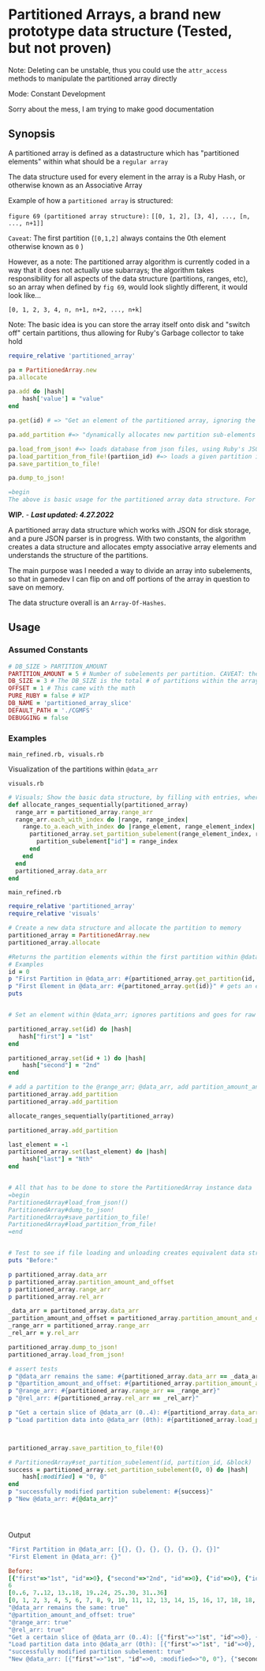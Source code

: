 # Partitioned Arrays, a brand new prototype data structure (Tested, but not proven)

Note: Deleting can be unstable, thus you could use the `attr_access` methods to manipulate the partitioned array directly

Mode: Constant Development


Sorry about the mess, I am trying to make good documentation

## Synopsis

A partitioned array is defined as a datastructure which has "partitioned elements" within what should be a `regular array`

The data structure used for every element in the array is a Ruby Hash, or otherwise known as an Associative Array

Example of how a `partitioned array` is structured:

`figure 69 (partitioned array structure):`
`[[0, 1, 2], [3, 4], ..., [n, ..., n+1]]`

`Caveat`: The first partition (`[0,1,2]` always contains the 0th element otherwise known as `0` )


However, as a note: The partitioned array algorithm is currently coded in a way that it does not actually use subarrays; the algorithm takes responsibility for all aspects of the data structure (partitions, ranges, etc), so an array when defined by `fig 69`, would look slightly different, it would look like...

`[0, 1, 2, 3, 4, n, n+1, n+2, ..., n+k]`

Note: The basic idea is you can store the array itself onto disk and "switch off" certain partitions, thus allowing for Ruby's Garbage collector to take hold

```ruby
require_relative 'partitioned_array'

pa = PartitionedArray.new
pa.allocate

pa.add do |hash|
    hash['value'] = "value"
end

pa.get(id) # => "Get an element of the partitioned array, ignoring the partioning scheme"

pa.add_partition #=> "dynamically allocates new partition sub-elements to the partitioned array, as defined by the constants"

pa.load_from_json! #=> loads database from json files, using Ruby's JSON parser
pa.load_partition_from_file!(partiion_id) #=> loads a given partition id from the @data_arr array
pa.save_partition_to_file!

pa.dump_to_json!

=begin
The above is basic usage for the partitioned array data structure. For tested code and configuration options, see below.
```
**WIP.** - ***Last updated: 4.27.2022***

A partitioned array data structure which works with JSON for disk storage, and a pure JSON parser is in progress. With two constants, the algorithm creates a data structure and allocates empty associative array elements and understands the structure of the partitions.

The main purpose was I needed a way to divide an array into subelements, so that in gamedev I can flip on and off portions of the array in question to save on memory.

The data structure overall is an `Array-Of-Hashes`.

## Usage
### Assumed Constants
```ruby
# DB_SIZE > PARTITION_AMOUNT
PARTITION_AMOUNT = 5 # Number of subelements per partition. CAVEAT: the first partition quantity is always PARTITION_AMOUNT + 1
DB_SIZE = 3 # The DB_SIZE is the total # of partitions within the array; starts at 0
OFFSET = 1 # This came with the math
PURE_RUBY = false # WIP
DB_NAME = 'partitioned_array_slice'
DEFAULT_PATH = './CGMFS'
DEBUGGING = false
```

### Examples 

`main_refined.rb, visuals.rb`

Visualization of the partitions within `@data_arr`

`visuals.rb`
```ruby
# Visuals; Show the basic data structure, by filling with entries, where each id is a part of that respective array partition
def allocate_ranges_sequentially(partitioned_array)
  range_arr = partitioned_array.range_arr
  range_arr.each_with_index do |range, range_index|
    range.to_a.each_with_index do |range_element, range_element_index|
      partitioned_array.set_partition_subelement(range_element_index, range_index) do |partition_subelement|
        partition_subelement["id"] = range_index
      end
    end
  end
  partitioned_array.data_arr
end
```

`main_refined.rb`
```ruby
require_relative 'partitioned_array'
require_relative 'visuals'

# Create a new data structure and allocate the partition to memory
partitioned_array = PartitionedArray.new
partitioned_array.allocate

#Returns the partition elements within the first partition within @data_arr; returns a hash of relevant data if argument is true (optional)
# Examples
id = 0
p "First Partition in @data_arr: #{partitioned_array.get_partition(id, hash: false)}" # get a partition (a chunk) of a partition element withinn @data_arr
p "First Element in @data_arr: #{partitoned_array.get(id)}" # gets an entry from @data_arr directly
puts


# Set an element within @data_arr; ignores partitions and goes for raw ids

partitioned_array.set(id) do |hash|
   hash["first"] = "1st"   
end

partitioned_array.set(id + 1) do |hash|
    hash["second"] = "2nd"
end

# add a partition to the @range_arr; @data_arr, add partition_amount_andoffset to @rel_arr, @db_size increases by one
partitioned_array.add_partition 
partitioned_array.add_partition

allocate_ranges_sequentially(partitioned_array)

partitioned_array.add_partition

last_element = -1
partitioned_array.set(last_element) do |hash|
    hash["last"] = "Nth"
end


# All that has to be done to store the PartitionedArray instance data
=begin
PartitionedArray#load_from_json!()
PartitionedArray#dump_to_json!
PartitionedArray#save_partition_to_file!
PartitionedArray#load_partition_from_file!
=end


# Test to see if file loading and unloading creates equivalent data structures
puts "Before:"

p partitioned_array.data_arr
p partitioned_array.partition_amount_and_offset
p partitioned_array.range_arr
p partitioned_array.rel_arr

_data_arr = partitoned_array.data_arr
_partition_amount_and_offset = partitioned_array.partition_amount_and_offset
_range_arr = partitioned_array.range_arr
_rel_arr = y.rel_arr

partitioned_array.dump_to_json!
partitioned_array.load_from_json!

# assert tests
p "@data_arr remains the same: #{partitioned_array.data_arr == _data_arr}"
p "@partition_amount_and_offset: #{partitioned_array.partition_amount_and_offset == _partition_amount_and_offset}"
p "@range_arr: #{partitioned_array.range_arr == _range_arr}"
p "@rel_arr: #{partitioned_array.rel_arr == _rel_arr}"

p "Get a certain slice of @data_arr (0..4): #{partitiond_array.data_arr[0..4]}"
p "Load partition data into @data_arr (0th): #{partitioned_array.load_partition_from_file!(0)}"



partitioned_array.save_partition_to_file!(0)

# PartitionedArray#set_partition_subelement(id, partition_id, &block)
success = partitioned_array.set_partition_subelement(0, 0) do |hash|
    hash[:modified] = "0, 0"
end
p "successfully modified partition subelement: #{success}"
p "New @data_arr: #{@data_arr}"





```
Output
```ruby
"First Partition in @data_arr: [{}, {}, {}, {}, {}, {}, {}]"
"First Element in @data_arr: {}"

Before:
[{"first"=>"1st", "id"=>0}, {"second"=>"2nd", "id"=>0}, {"id"=>0}, {"id"=>0}, {"id"=>0}, {"id"=>0}, {"id"=>0}, {"id"=>1}, {"id"=>1}, {"id"=>1}, {"id"=>1}, {"id"=>1}, {"id"=>1}, {"id"=>2}, {"id"=>2}, {"id"=>2}, {"id"=>2}, {"id"=>2}, {"id"=>2}, {"id"=>3}, {"id"=>3}, {"id"=>3}, {"id"=>3}, {"id"=>3}, {"id"=>3}, {"id"=>4}, {"id"=>4}, {"id"=>4}, {"id"=>4}, {"id"=>4}, {"id"=>4}, {}, {}, {}, {}, {}, {"last"=>"Nth"}]
6
[0..6, 7..12, 13..18, 19..24, 25..30, 31..36]
[0, 1, 2, 3, 4, 5, 6, 7, 8, 9, 10, 11, 12, 13, 14, 15, 16, 17, 18, 18, 19, 20, 21, 22, 23, 24, 24, 25, 26, 27, 28, 29, 30, 30, 31, 32, 33, 34, 35, 36]
"@data_arr remains the same: true"
"@partition_amount_and_offset: true"
"@range_arr: true"
"@rel_arr: true"
"Get a certain slice of @data_arr (0..4): [{"first"=>"1st", "id"=>0}, {"second"=>"2nd", "id"=>0}, {"id"=>0}, {"id"=>0}, {"id"=>0}]"
"Load partition data into @data_arr (0th): [{"first"=>"1st", "id"=>0}, {"second"=>"2nd", "id"=>0}, {"id"=>0}, {"id"=>0}, {"id"=>0}, {"id"=>0}, {"id"=>0}]"
"successfully modified partition subelement: true"
"New @data_arr: [{"first"=>"1st", "id"=>0, :modified=>"0, 0"}, {"second"=>"2nd", "id"=>0}, {"id"=>0}, {"id"=>0}, {"id"=>0}, {"id"=>0}, {"id"=>0}, {"id"=>1}, {"id"=>1}, {"id"=>1}, {"id"=>1}, {"id"=>1}, {"id"=>1}, {"id"=>2}, {"id"=>2}, {"id"=>2}, {"id"=>2}, {"id"=>2}, {"id"=>2}, {"id"=>3}, {"id"=>3}, {"id"=>3}, {"id"=>3}, {"id"=>3}, {"id"=>3}, {"id"=>4}, {"id"=>4}, {"id"=>4}, {"id"=>4}, {"id"=>4}, {"id"=>4}, {}, {}, {}, {}, {}, {"last"=>"Nth"}]"
```
